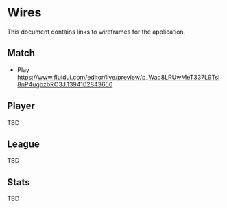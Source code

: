 Wires
=====

This document contains links to wireframes for the application.

## Match

- Play https://www.fluidui.com/editor/live/preview/p_Wao8LRUwMeT337L9Tsl8nP4ugbzbRO3J.1394102843650

## Player

TBD

## League

TBD

## Stats

TBD